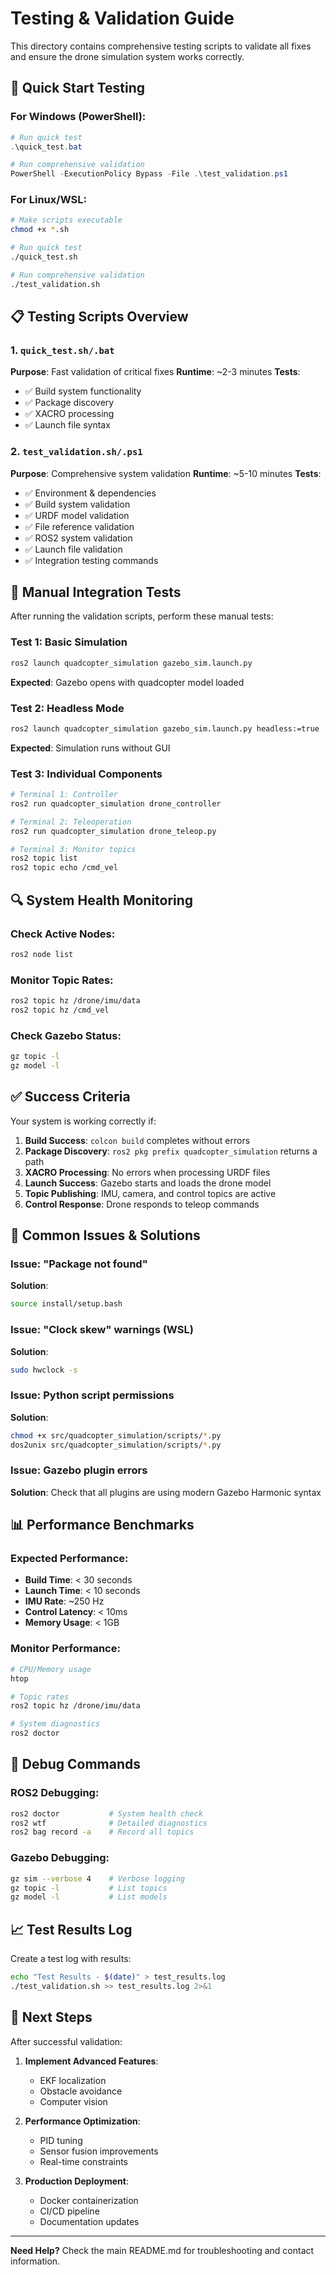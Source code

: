 # Testing & Validation Guide

This directory contains comprehensive testing scripts to validate all fixes and ensure the drone simulation system works correctly.

## 🚀 Quick Start Testing

### For Windows (PowerShell):
```powershell
# Run quick test
.\quick_test.bat

# Run comprehensive validation
PowerShell -ExecutionPolicy Bypass -File .\test_validation.ps1
```

### For Linux/WSL:
```bash
# Make scripts executable
chmod +x *.sh

# Run quick test
./quick_test.sh

# Run comprehensive validation
./test_validation.sh
```

## 📋 Testing Scripts Overview

### 1. `quick_test.sh/.bat`
**Purpose**: Fast validation of critical fixes
**Runtime**: ~2-3 minutes
**Tests**:
- ✅ Build system functionality
- ✅ Package discovery
- ✅ XACRO processing
- ✅ Launch file syntax

### 2. `test_validation.sh/.ps1`
**Purpose**: Comprehensive system validation
**Runtime**: ~5-10 minutes
**Tests**:
- ✅ Environment & dependencies
- ✅ Build system validation
- ✅ URDF model validation
- ✅ File reference validation
- ✅ ROS2 system validation
- ✅ Launch file validation
- ✅ Integration testing commands

## 🎯 Manual Integration Tests

After running the validation scripts, perform these manual tests:

### Test 1: Basic Simulation
```bash
ros2 launch quadcopter_simulation gazebo_sim.launch.py
```
**Expected**: Gazebo opens with quadcopter model loaded

### Test 2: Headless Mode
```bash
ros2 launch quadcopter_simulation gazebo_sim.launch.py headless:=true
```
**Expected**: Simulation runs without GUI

### Test 3: Individual Components
```bash
# Terminal 1: Controller
ros2 run quadcopter_simulation drone_controller

# Terminal 2: Teleoperation
ros2 run quadcopter_simulation drone_teleop.py

# Terminal 3: Monitor topics
ros2 topic list
ros2 topic echo /cmd_vel
```

## 🔍 System Health Monitoring

### Check Active Nodes:
```bash
ros2 node list
```

### Monitor Topic Rates:
```bash
ros2 topic hz /drone/imu/data
ros2 topic hz /cmd_vel
```

### Check Gazebo Status:
```bash
gz topic -l
gz model -l
```

## ✅ Success Criteria

Your system is working correctly if:

1. **Build Success**: `colcon build` completes without errors
2. **Package Discovery**: `ros2 pkg prefix quadcopter_simulation` returns a path
3. **XACRO Processing**: No errors when processing URDF files
4. **Launch Success**: Gazebo starts and loads the drone model
5. **Topic Publishing**: IMU, camera, and control topics are active
6. **Control Response**: Drone responds to teleop commands

## 🚨 Common Issues & Solutions

### Issue: "Package not found"
**Solution**: 
```bash
source install/setup.bash
```

### Issue: "Clock skew" warnings (WSL)
**Solution**:
```bash
sudo hwclock -s
```

### Issue: Python script permissions
**Solution**:
```bash
chmod +x src/quadcopter_simulation/scripts/*.py
dos2unix src/quadcopter_simulation/scripts/*.py
```

### Issue: Gazebo plugin errors
**Solution**: Check that all plugins are using modern Gazebo Harmonic syntax

## 📊 Performance Benchmarks

### Expected Performance:
- **Build Time**: < 30 seconds
- **Launch Time**: < 10 seconds
- **IMU Rate**: ~250 Hz
- **Control Latency**: < 10ms
- **Memory Usage**: < 1GB

### Monitor Performance:
```bash
# CPU/Memory usage
htop

# Topic rates
ros2 topic hz /drone/imu/data

# System diagnostics
ros2 doctor
```

## 🔧 Debug Commands

### ROS2 Debugging:
```bash
ros2 doctor           # System health check
ros2 wtf              # Detailed diagnostics
ros2 bag record -a    # Record all topics
```

### Gazebo Debugging:
```bash
gz sim --verbose 4    # Verbose logging
gz topic -l           # List topics
gz model -l           # List models
```

## 📈 Test Results Log

Create a test log with results:

```bash
echo "Test Results - $(date)" > test_results.log
./test_validation.sh >> test_results.log 2>&1
```

## 🎉 Next Steps

After successful validation:

1. **Implement Advanced Features**:
   - EKF localization
   - Obstacle avoidance
   - Computer vision

2. **Performance Optimization**:
   - PID tuning
   - Sensor fusion improvements
   - Real-time constraints

3. **Production Deployment**:
   - Docker containerization
   - CI/CD pipeline
   - Documentation updates

---

**Need Help?** Check the main README.md for troubleshooting and contact information.
